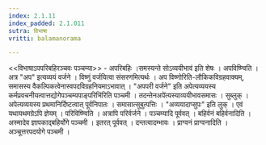 ```yaml
---
index: 2.1.11
index_padded: 2.1.011
sutra: विभाषा
vritti: balamanorama

---
```

<<विभाषाऽपपरिबहिरञ्चवः पञ्चम्या>> - अपरिबहिः ।समस्यन्ते सोऽव्ययीभाव॑ इति शेषः । अपविष्ण्विति । अत्र "अप" इत्यव्ययं वर्जने । विष्णुं वर्जयित्वा संसरणमित्यर्थः । अप विष्णोरिति-लौकिकविग्रहवाक्यम्, समासस्य वैकल्पिकत्वेनास्वपदविग्रहनियमाऽभावात् । "अपपरी वर्जने" इति अपेत्यव्ययस्य कर्मप्रवचनीयत्वात्तद्योगेपञ्चम्यपाङ्परिभि॑रिति पञ्चमी । तदन्तेनअपे॑त्यस्याव्ययीभावसमासः । सुब्लुक् । अपेत्यव्ययस्य प्रथमानिर्दिष्टत्वात् पूर्वनिपातः । समासात्सुबुत्पत्तिः । "अव्ययादाप्सुपः" इति लुक् । एवं यथायथमग्रेऽपि ज्ञेयम् । परिविष्ण्विति । अत्रापि परिर्वर्जने । पञ्चम्यादि पूर्ववत् । बहिर्वनं बहिर्वनादिति । अस्मादेव ज्ञापकाद्बहिर्योगे पञ्चमी । इतरत् पूर्ववत् । दन्तत्वादम्भावः । प्राग्वनं प्राग्वनादिति । अञ्चूत्तरपदयोगे पञ्चमी । 